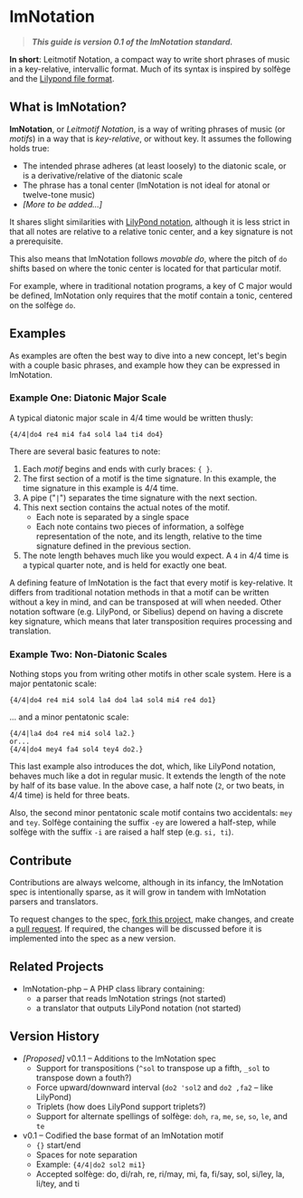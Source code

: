 lmNotation
==========

> ***This guide is version 0.1 of the lmNotation standard.***

**In short**: Leitmotif Notation, a compact way to write short phrases of music
in a key-relative, intervallic format. Much of its syntax is inspired by solfège
and the [Lilypond file format](http://lilypond.org/).

## What is lmNotation?

**lmNotation**, or *Leitmotif Notation*, is a way of writing phrases of music
(or *motifs*) in a way that is *key-relative*, or without key. It assumes the
following holds true:

* The intended phrase adheres (at least loosely) to the diatonic scale, or is a
derivative/relative of the diatonic scale
* The phrase has a tonal center  (lmNotation is not ideal for atonal or
twelve-tone music)
* *[More to be added...]*

It shares slight similarities with [LilyPond notation](http://lilypond.org/),
although it is less strict in that all notes are relative to a relative tonic
center, and a key signature is not a prerequisite.

This also means that lmNotation follows *movable do*, where the pitch of `do`
shifts based on where the tonic center is located for that particular motif.

For example, where in traditional notation programs, a key of C major would be
defined, lmNotation only requires that the motif contain a tonic, centered on
the solfège `do`.

## Examples

As examples are often the best way to dive into a new concept, let's begin with
a couple basic phrases, and example how they can be expressed in lmNotation.

### Example One: Diatonic Major Scale

A typical diatonic major scale in 4/4 time would be written thusly:

    {4/4|do4 re4 mi4 fa4 sol4 la4 ti4 do4}

There are several basic features to note:

1. Each *motif* begins and ends with curly braces: `{ }`.
2. The first section of a motif is the time signature. In this example, the time
signature in this example is 4/4 time.
3. A pipe ("`|`") separates the time signature with the next section.
4. This next section contains the actual notes of the motif.
	* Each note is separated by a single space
	* Each note contains two pieces of information, a solfège representation of
	the note, and its length, relative to the time signature defined in the
	previous section.
5. The note length behaves much like you would expect. A `4` in 4/4 time is a
typical quarter note, and is held for exactly one beat.

A defining feature of lmNotation is the fact that every motif is key-relative.
It differs from traditional notation methods in that a motif can be written
without a key in mind, and can be transposed at will when needed. Other notation
software (e.g. LilyPond, or Sibelius) depend on having a discrete key signature,
which means that later transposition requires processing and translation.

### Example Two: Non-Diatonic Scales

Nothing stops you from writing other motifs in other scale system. Here is a
major pentatonic scale:

    {4/4|do4 re4 mi4 sol4 la4 do4 la4 sol4 mi4 re4 do1}

... and a minor pentatonic scale:

	{4/4|la4 do4 re4 mi4 sol4 la2.}
	or...
	{4/4|do4 mey4 fa4 sol4 tey4 do2.}

This last example also introduces the dot, which, like LilyPond notation,
behaves much like a dot in regular music. It extends the length of the note by
half of its base value. In the above case, a half note (`2`, or two beats, in
4/4 time) is held for three beats.

Also, the second minor pentatonic scale motif contains two accidentals:
`mey` and `tey`. Solfège containing the suffix `-ey` are lowered a half-step,
while solfège with the suffix `-i` are raised a half step (e.g. `si, ti`).

## Contribute

Contributions are always welcome, although in its infancy, the lmNotation spec
is intentionally sparse, as it will grow in tandem with lmNotation parsers and
translators.

To request changes to the spec,
[fork this project](https://help.github.com/articles/fork-a-repo), make changes,
and create a
[pull request](https://help.github.com/articles/using-pull-requests). If
required, the changes will be discussed before it is implemented into the spec
as a new version.

## Related Projects

* lmNotation-php &ndash; A PHP class library containing:
	* a parser that reads lmNotation strings (not started)
	* a translator that outputs LilyPond notation (not started)

## Version History

* *[Proposed]* v0.1.1 &ndash; Additions to the lmNotation spec
	* Support for transpositions (`^sol` to transpose up a fifth, `_sol` to
	transpose down a fouth?)
	* Force upward/downward interval (`do2 'sol2` and `do2 ,fa2` &ndash; like
	LilyPond)
	* Triplets (how does LilyPond support triplets?)
	* Support for alternate spellings of solfège: `doh`, `ra`, `me`, `se`, `so`,
	`le`, and `te`
* v0.1 &ndash; Codified the base format of an lmNotation motif
	* `{}` start/end
	* Spaces for note separation
	* Example: `{4/4|do2 sol2 mi1}`
	* Accepted solfège: do, di/rah, re, ri/may, mi, fa, fi/say, sol, si/ley, la,
	li/tey, and ti